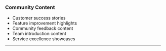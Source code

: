 ### Community Content
- Customer success stories
- Feature improvement highlights
- Community feedback content
- Team introduction content
- Service excellence showcases

---
